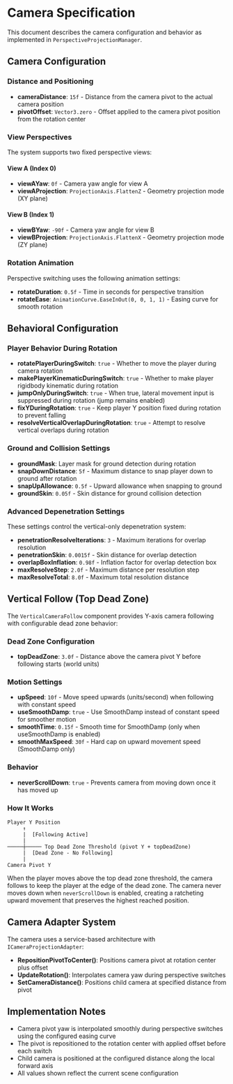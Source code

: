 # Camera Specification

This document describes the camera configuration and behavior as implemented in `PerspectiveProjectionManager`.

## Camera Configuration

### Distance and Positioning
- **cameraDistance**: `15f` - Distance from the camera pivot to the actual camera position
- **pivotOffset**: `Vector3.zero` - Offset applied to the camera pivot position from the rotation center

### View Perspectives

The system supports two fixed perspective views:

#### View A (Index 0)
- **viewAYaw**: `0f` - Camera yaw angle for view A
- **viewAProjection**: `ProjectionAxis.FlattenZ` - Geometry projection mode (XY plane)

#### View B (Index 1) 
- **viewBYaw**: `-90f` - Camera yaw angle for view B  
- **viewBProjection**: `ProjectionAxis.FlattenX` - Geometry projection mode (ZY plane)

### Rotation Animation

Perspective switching uses the following animation settings:

- **rotateDuration**: `0.5f` - Time in seconds for perspective transition
- **rotateEase**: `AnimationCurve.EaseInOut(0, 0, 1, 1)` - Easing curve for smooth rotation

## Behavioral Configuration

### Player Behavior During Rotation

- **rotatePlayerDuringSwitch**: `true` - Whether to move the player during camera rotation
- **makePlayerKinematicDuringSwitch**: `true` - Whether to make player rigidbody kinematic during rotation
- **jumpOnlyDuringSwitch**: `true` - When true, lateral movement input is suppressed during rotation (jump remains enabled)
- **fixYDuringRotation**: `true` - Keep player Y position fixed during rotation to prevent falling
- **resolveVerticalOverlapDuringRotation**: `true` - Attempt to resolve vertical overlaps during rotation

### Ground and Collision Settings

- **groundMask**: Layer mask for ground detection during rotation
- **snapDownDistance**: `5f` - Maximum distance to snap player down to ground after rotation
- **snapUpAllowance**: `0.5f` - Upward allowance when snapping to ground
- **groundSkin**: `0.05f` - Skin distance for ground collision detection

### Advanced Depenetration Settings

These settings control the vertical-only depenetration system:

- **penetrationResolveIterations**: `3` - Maximum iterations for overlap resolution
- **penetrationSkin**: `0.0015f` - Skin distance for overlap detection
- **overlapBoxInflation**: `0.98f` - Inflation factor for overlap detection box
- **maxResolveStep**: `2.0f` - Maximum distance per resolution step
- **maxResolveTotal**: `8.0f` - Maximum total resolution distance

## Vertical Follow (Top Dead Zone)

The `VerticalCameraFollow` component provides Y-axis camera following with configurable dead zone behavior:

### Dead Zone Configuration
- **topDeadZone**: `3.0f` - Distance above the camera pivot Y before following starts (world units)

### Motion Settings
- **upSpeed**: `10f` - Move speed upwards (units/second) when following with constant speed
- **useSmoothDamp**: `true` - Use SmoothDamp instead of constant speed for smoother motion
- **smoothTime**: `0.15f` - Smooth time for SmoothDamp (only when useSmoothDamp is enabled)
- **smoothMaxSpeed**: `30f` - Hard cap on upward movement speed (SmoothDamp only)

### Behavior
- **neverScrollDown**: `true` - Prevents camera from moving down once it has moved up

### How It Works
```
Player Y Position
     ↑
     |  [Following Active]
     |
─────┼───── Top Dead Zone Threshold (pivot Y + topDeadZone)
     |  [Dead Zone - No Following]
     |
Camera Pivot Y
```

When the player moves above the top dead zone threshold, the camera follows to keep the player at the edge of the dead zone. The camera never moves down when `neverScrollDown` is enabled, creating a ratcheting upward movement that preserves the highest reached position.

## Camera Adapter System

The camera uses a service-based architecture with `ICameraProjectionAdapter`:

- **RepositionPivotToCenter()**: Positions camera pivot at rotation center plus offset
- **UpdateRotation()**: Interpolates camera yaw during perspective switches  
- **SetCameraDistance()**: Positions child camera at specified distance from pivot

## Implementation Notes

- Camera pivot yaw is interpolated smoothly during perspective switches using the configured easing curve
- The pivot is repositioned to the rotation center with applied offset before each switch
- Child camera is positioned at the configured distance along the local forward axis
- All values shown reflect the current scene configuration
